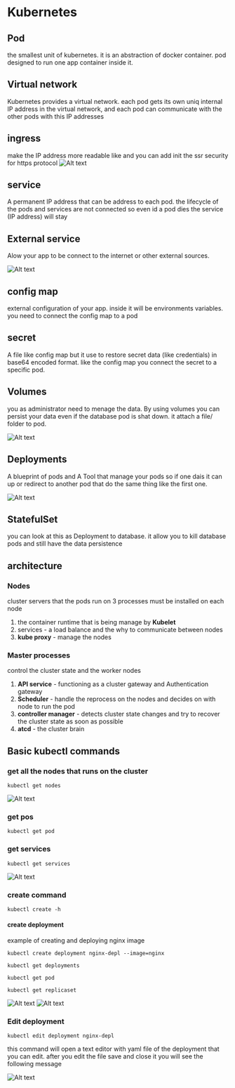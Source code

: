 # Kubernetes

## Pod

the smallest unit of kubernetes.
it is an abstraction of docker container.
pod designed to run one app container inside it.

## Virtual network

Kubernetes provides a virtual network. each pod gets its own uniq internal IP address in the virtual network, and each pod can communicate with the other pods with this IP addresses

## ingress

make the IP address more readable like and you can add init the ssr security for https protocol
![Alt text](./images/pods.png)

## service

A permanent IP address that can be address to each pod.
the lifecycle of the pods and services are not connected so even id a pod dies the service (IP address) will stay

## External service

Alow your app to be connect to the internet or other external sources.

![Alt text](./images/ingress.png)

## config map

external configuration of your app.
inside it will be environments variables.
you need to connect the config map to a pod

## secret

A file like config map but it use to restore secret data (like credentials) in base64 encoded format.
like the config map you connect the secret to a specific pod.

## Volumes

you as administrator need to menage the data.
By using volumes you can persist your data even if the database pod is shat down.
it attach a file/ folder to pod.

![Alt text](i./../images/volums.png)

## Deployments

A blueprint of pods and
A Tool that manage your pods so if one dais it can up or redirect to another pod that do the same thing like the first one.

![Alt text](i./../images/deployment.png)

## StatefulSet

you can look at this as Deployment to database. it allow you to kill database pods and still have the data persistence

## architecture

### Nodes

cluster servers that the pods run on
3 processes must be installed on each node

1. the container runtime that is being manage by **Kubelet**
2. services - a load balance and the why to communicate between nodes
3. **kube proxy** - manage the nodes

### Master processes

control the cluster state and the worker nodes

1. **API service** - functioning as a cluster gateway and Authentication gateway
2. **Scheduler** - handle the reprocess on the nodes and decides on with node to run the pod
3. **controller manager** - detects cluster state changes and try to recover the cluster state as soon as possible
4. **atcd** - the cluster brain

## Basic kubectl commands

### get all the nodes that runs on the cluster

```
kubectl get nodes
```

![Alt text](./images/get-nodes.png)

### get pos

```
kubectl get pod
```

### get services

```
kubectl get services
```

![Alt text](i./../images/get-services.png)

### create command

```
kubectl create -h
```

#### create deployment

example of creating and deploying nginx image

```
kubectl create deployment nginx-depl --image=nginx

kubectl get deployments

kubectl get pod

kubectl get replicaset
```

![Alt text](i./../images/create-deployment.png)
![Alt text](i./../images/get-pods.png)

### Edit deployment

```
kubectl edit deployment nginx-depl
```

this command will open a text editor with yaml file of the deployment that you can edit. after you edit the file save and close it you will see the following message

![Alt text](i./../images/edit-message.png)
